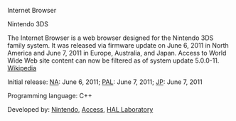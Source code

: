 Internet Browser

Nintendo 3DS

The Internet Browser is a web browser designed for the Nintendo 3DS family system. It was released via firmware update on June 6, 2011 in North America and June 7, 2011 in Europe, Australia, and Japan. Access to World Wide Web site content can now be filtered as of system update 5.0.0-11. [Wikipedia](https://en.wikipedia.org/wiki/Internet_Browser_(Nintendo_3DS))

Initial release: [NA](https://www.google.com/search?safe=active&rlz=1CAYPBE_enUS914US915&q=NA&stick=H4sIAAAAAAAAAONgVuLQz9U3MLVMN1nEyuTnCADbkAs0EQAAAA&sa=X&ved=2ahUKEwj6obeRwtfsAhXKFTQIHRWgDM0QmxMoATAcegQIIxAD): June 6, 2011; [PAL](https://www.google.com/search?safe=active&rlz=1CAYPBE_enUS914US915&q=PAL&stick=H4sIAAAAAAAAAONgVuLUz9U3MI43y0lexMoc4OgDAOZoFZQTAAAA&sa=X&ved=2ahUKEwj6obeRwtfsAhXKFTQIHRWgDM0QmxMoAzAcegQIIxAF): June 7, 2011; [JP](https://www.google.com/search?safe=active&rlz=1CAYPBE_enUS914US915&q=JP&stick=H4sIAAAAAAAAAONgVuLQz9U3MI43TlnEyuQVAADIYF2EEQAAAA&sa=X&ved=2ahUKEwj6obeRwtfsAhXKFTQIHRWgDM0QmxMoBTAcegQIIxAH): June 7, 2011

Programming language: C++

Developed by: [Nintendo](https://www.google.com/search?safe=active&rlz=1CAYPBE_enUS914US915&q=Nintendo&stick=H4sIAAAAAAAAAOPgE-LSz9U3SK8wyDAyUuIAsU0ty7O1VDLKrfST83NyUpNLMvPz9Ivz00rKE4tSrVJSy1Jz8gtSUxSSKhexcvhl5pWk5qXk72BlBABnULE3TAAAAA&sa=X&ved=2ahUKEwj6obeRwtfsAhXKFTQIHRWgDM0QmxMoATAeegQIHhAD), [Access](https://www.google.com/search?safe=active&rlz=1CAYPBE_enUS914US915&q=Access+(company)&stick=H4sIAAAAAAAAAOPgE-LSz9U3SK8wyDAyUuIEsS2TzfLKtFQyyq30k_NzclKTSzLz8_SL89NKyhOLUq1SUstSc_ILUlMUkioXsQo4JienFhcraCTn5xYk5lVq7mBlBAAfDldAVQAAAA&sa=X&ved=2ahUKEwj6obeRwtfsAhXKFTQIHRWgDM0QmxMoAjAeegQIHhAE), [HAL Laboratory](https://www.google.com/search?safe=active&rlz=1CAYPBE_enUS914US915&q=HAL+Laboratory&stick=H4sIAAAAAAAAAOPgE-LSz9U3SK8wyDAyUuIEsY3K8pLitVQyyq30k_NzclKTSzLz8_SL89NKyhOLUq1SUstSc_ILUlMUkioXsfJ5OPoo-CQm5RclluQXVe5gZQQAk4ByllMAAAA&sa=X&ved=2ahUKEwj6obeRwtfsAhXKFTQIHRWgDM0QmxMoAzAeegQIHhAF)
